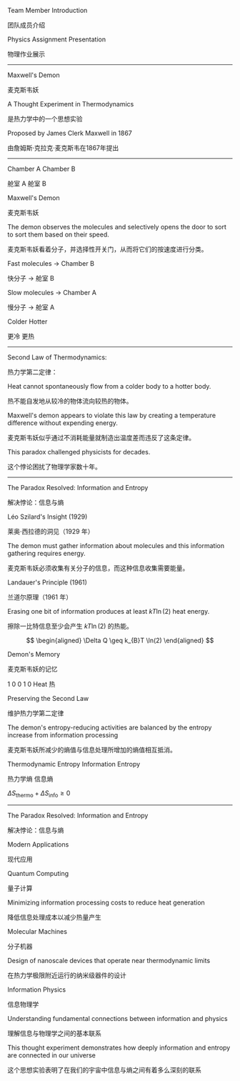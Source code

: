 Team Member Introduction

团队成员介绍

Physics Assignment Presentation

物理作业展示

---

Maxwell's Demon

麦克斯韦妖

A Thought Experiment in Thermodynamics

是热力学中的一个思想实验

Proposed by James Clerk Maxwell in 1867

由詹姆斯·克拉克·麦克斯韦在1867年提出

---

Chamber A       Chamber B

舱室 A       舱室 B

Maxwell's Demon

麦克斯韦妖

The demon observes the molecules and selectively opens the door to sort to sort them based on their speed.

麦克斯韦妖看着分子，并选择性开关门，从而将它们的按速度进行分类。

Fast molecules $\to$ Chamber B

快分子 $\to$ 舱室 B

Slow molecules $\to$ Chamber A

慢分子 $\to$ 舱室 A

Colder Hotter

更冷 更热

---

Second Law of Thermodynamics:

热力学第二定律：

Heat cannot spontaneously flow from a colder body to a hotter body.

热不能自发地从较冷的物体流向较热的物体。

Maxwell's demon appears to violate this law by creating a temperature difference without expending energy.

麦克斯韦妖似乎通过不消耗能量就制造出温度差而违反了这条定律。

This paradox challenged physicists for decades.

这个悖论困扰了物理学家数十年。

---

The Paradox Resolved: Information and Entropy

解决悖论：信息与熵

Léo Szilard's Insight (1929)

莱奥·西拉德的洞见（1929 年）

The demon must gather information about molecules and this information gathering requires energy.

麦克斯韦妖必须收集有关分子的信息，而这种信息收集需要能量。

Landauer's Principle (1961)

兰道尔原理（1961 年）

Erasing one bit of information produces at least $kT\ln (2)$ heat energy.

擦除一比特信息至少会产生 $kT\ln (2)$ 的热能。

$$
\begin{aligned}
\Delta Q \geq k_{B}T \ln(2)
\end{aligned}
$$

Demon's Memory

麦克斯韦妖的记忆

1 0 0 1 0 Heat 热

Preserving the Second Law

维护热力学第二定律

The demon's entropy-reducing activities are balanced by the entropy increase from information processing 

麦克斯韦妖所减少的熵值与信息处理所增加的熵值相互抵消。

Thermodynamic Entropy      Information Entropy

热力学熵  信息熵

$\Delta S_{\text{thermo}}+\Delta S_{\text{info}}\geq 0$

---

The Paradox Resolved: Information and Entropy

解决悖论：信息与熵

Modern Applications

现代应用

Quantum Computing

量子计算

Minimizing information processing costs to reduce heat generation

降低信息处理成本以减少热量产生

Molecular Machines

分子机器

Design of nanoscale devices that operate near thermodynamic limits

在热力学极限附近运行的纳米级器件的设计

Information Physics

信息物理学

Understanding fundamental connections between information and physics

理解信息与物理学之间的基本联系

This thought experiment demonstrates how deeply information and entropy are connected in our universe

这个思想实验表明了在我们的宇宙中信息与熵之间有着多么深刻的联系